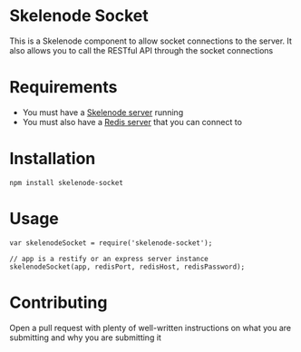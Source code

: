 # Skelenode Socket
This is a Skelenode component to allow socket connections to the server. It also allows you to call the RESTful API through the socket connections

# Requirements
* You must have a [Skelenode server](https://github.com/tgolen/skelenode) running
* You must also have a [Redis server](http://redis.io/) that you can connect to

# Installation
```
npm install skelenode-socket
```

# Usage
```
var skelenodeSocket = require('skelenode-socket');

// app is a restify or an express server instance
skelenodeSocket(app, redisPort, redisHost, redisPassword);
```

# Contributing
Open a pull request with plenty of well-written instructions on what you are submitting and why you are submitting it
